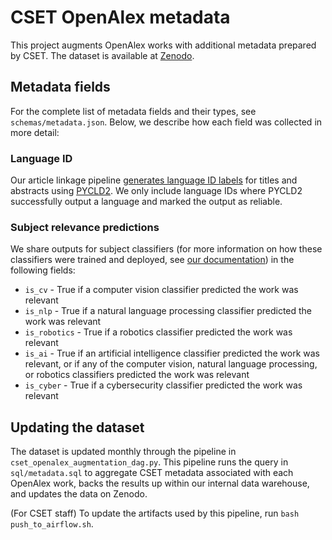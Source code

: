 # CSET OpenAlex metadata

This project augments OpenAlex works with additional metadata prepared by CSET.
The dataset is available at [Zenodo](https://zenodo.org/records/11034261).

## Metadata fields

For the complete list of metadata fields and their types, see `schemas/metadata.json`. Below, we describe how
each field was collected in more detail:

### Language ID

Our article linkage pipeline [generates language ID labels](https://github.com/georgetown-cset/article-linking/blob/master/utils/run_lid.py)
for titles and abstracts using [PYCLD2](https://pypi.org/project/pycld2/). We only include language IDs where PYCLD2
successfully output a language and marked the output as reliable.

### Subject relevance predictions

We share outputs for subject classifiers (for more information on how these classifiers were trained
and deployed, see [our documentation](https://eto.tech/dataset-docs/mac/#identifying-relevance-to-emerging-technology-topics))
in the following fields:

* `is_cv` - True if a computer vision classifier predicted the work was relevant
* `is_nlp` - True if a natural language processing classifier predicted the work was relevant
* `is_robotics` - True if a robotics classifier predicted the work was relevant
* `is_ai` - True if an artificial intelligence classifier predicted the work was relevant, or if any of the computer vision, natural language processing, or robotics classifiers predicted the work was relevant
* `is_cyber` - True if a cybersecurity classifier predicted the work was relevant

## Updating the dataset

The dataset is updated monthly through the pipeline in `cset_openalex_augmentation_dag.py`. This pipeline runs
the query in `sql/metadata.sql` to aggregate CSET metadata associated with each OpenAlex work, backs the
results up within our internal data warehouse, and updates the data on Zenodo.

(For CSET staff) To update the artifacts used by this pipeline, run `bash push_to_airflow.sh`.
